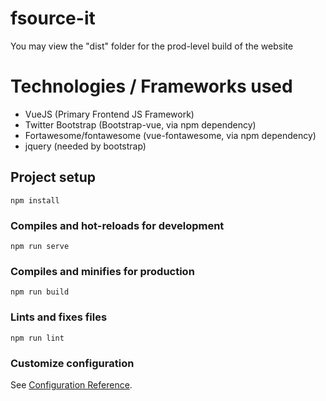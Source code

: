 # fsource-it
You may view the "dist" folder for the prod-level build of the website

# Technologies / Frameworks used
- VueJS (Primary Frontend JS Framework)
- Twitter Bootstrap (Bootstrap-vue, via npm dependency)
- Fortawesome/fontawesome (vue-fontawesome, via npm dependency)
- jquery (needed by bootstrap)



## Project setup
```
npm install
```

### Compiles and hot-reloads for development
```
npm run serve
```

### Compiles and minifies for production
```
npm run build
```

### Lints and fixes files
```
npm run lint
```

### Customize configuration
See [Configuration Reference](https://cli.vuejs.org/config/).
